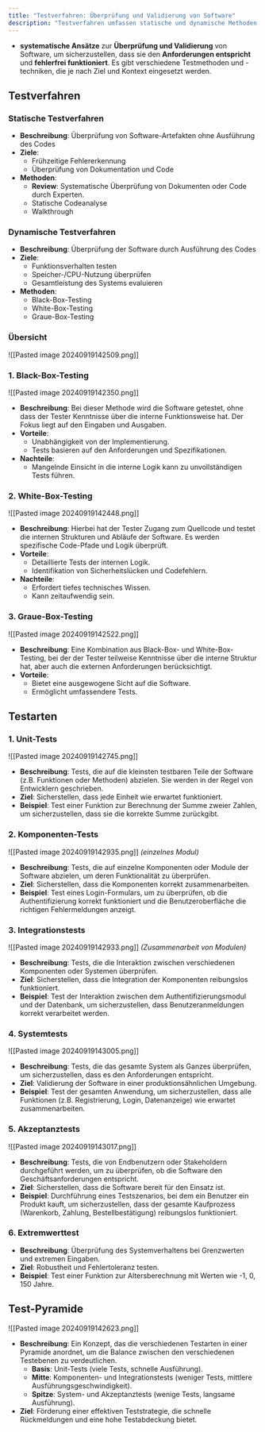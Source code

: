 ```yaml
---
title: "Testverfahren: Überprüfung und Validierung von Software"
description: "Testverfahren umfassen statische und dynamische Methoden zur Fehlererkennung. Arten wie Black-Box, White-Box; Typen Unit-, Komponenten-, Integrationstests."
---
```


- **systematische Ansätze** zur **Überprüfung und Validierung** von Software, um sicherzustellen, dass sie den **Anforderungen entspricht** und **fehlerfrei funktioniert**. Es gibt verschiedene Testmethoden und -techniken, die je nach Ziel und Kontext eingesetzt werden.

## Testverfahren
### Statische Testverfahren
- **Beschreibung**: Überprüfung von Software-Artefakten ohne Ausführung des Codes
- **Ziele**:
    - Frühzeitige Fehlererkennung
    - Überprüfung von Dokumentation und Code
- **Methoden**:
    - **Review**: Systematische Überprüfung von Dokumenten oder Code durch Experten.
    - Statische Codeanalyse
    - Walkthrough
### Dynamische Testverfahren
- **Beschreibung**: Überprüfung der Software durch Ausführung des Codes
- **Ziele**:
    - Funktionsverhalten testen
    - Speicher-/CPU-Nutzung überprüfen
    - Gesamtleistung des Systems evaluieren
- **Methoden**:
    - Black-Box-Testing
    - White-Box-Testing
    - Graue-Box-Testing
### Übersicht
![[Pasted image 20240919142509.png]]

### 1. Black-Box-Testing
![[Pasted image 20240919142350.png]]
- **Beschreibung**: Bei dieser Methode wird die Software getestet, ohne dass der Tester Kenntnisse über die interne Funktionsweise hat. Der Fokus liegt auf den Eingaben und Ausgaben.
- **Vorteile**:
  - Unabhängigkeit von der Implementierung.
  - Tests basieren auf den Anforderungen und Spezifikationen.
- **Nachteile**:
  - Mangelnde Einsicht in die interne Logik kann zu unvollständigen Tests führen.

### 2. White-Box-Testing
![[Pasted image 20240919142448.png]]
- **Beschreibung**: Hierbei hat der Tester Zugang zum Quellcode und testet die internen Strukturen und Abläufe der Software. Es werden spezifische Code-Pfade und Logik überprüft.
- **Vorteile**:
  - Detaillierte Tests der internen Logik.
  - Identifikation von Sicherheitslücken und Codefehlern.
- **Nachteile**:
  - Erfordert tiefes technisches Wissen.
  - Kann zeitaufwendig sein.

### 3. Graue-Box-Testing
![[Pasted image 20240919142522.png]]
- **Beschreibung**: Eine Kombination aus Black-Box- und White-Box-Testing, bei der der Tester teilweise Kenntnisse über die interne Struktur hat, aber auch die externen Anforderungen berücksichtigt.
- **Vorteile**:
  - Bietet eine ausgewogene Sicht auf die Software.
  - Ermöglicht umfassendere Tests.

## Testarten

### 1. Unit-Tests
![[Pasted image 20240919142745.png]]
- **Beschreibung**: Tests, die auf die kleinsten testbaren Teile der Software (z.B. Funktionen oder Methoden) abzielen. Sie werden in der Regel von Entwicklern geschrieben.
- **Ziel**: Sicherstellen, dass jede Einheit wie erwartet funktioniert.
- **Beispiel**: Test einer Funktion zur Berechnung der Summe zweier Zahlen, um sicherzustellen, dass sie die korrekte Summe zurückgibt.

### 2. Komponenten-Tests
![[Pasted image 20240919142935.png]]
*(einzelnes Modul)*
- **Beschreibung**: Tests, die auf einzelne Komponenten oder Module der Software abzielen, um deren Funktionalität zu überprüfen.
- **Ziel**: Sicherstellen, dass die Komponenten korrekt zusammenarbeiten.
- **Beispiel**: Test eines Login-Formulars, um zu überprüfen, ob die Authentifizierung korrekt funktioniert und die Benutzeroberfläche die richtigen Fehlermeldungen anzeigt.

### 3. Integrationstests
![[Pasted image 20240919142933.png]]
*(Zusammenarbeit von Modulen)*
- **Beschreibung**: Tests, die die Interaktion zwischen verschiedenen Komponenten oder Systemen überprüfen.
- **Ziel**: Sicherstellen, dass die Integration der Komponenten reibungslos funktioniert.
- **Beispiel**: Test der Interaktion zwischen dem Authentifizierungsmodul und der Datenbank, um sicherzustellen, dass Benutzeranmeldungen korrekt verarbeitet werden.

### 4. Systemtests
![[Pasted image 20240919143005.png]]
- **Beschreibung**: Tests, die das gesamte System als Ganzes überprüfen, um sicherzustellen, dass es den Anforderungen entspricht.
- **Ziel**: Validierung der Software in einer produktionsähnlichen Umgebung.
- **Beispiel**: Test der gesamten Anwendung, um sicherzustellen, dass alle Funktionen (z.B. Registrierung, Login, Datenanzeige) wie erwartet zusammenarbeiten.

### 5. Akzeptanztests
![[Pasted image 20240919143017.png]]
- **Beschreibung**: Tests, die von Endbenutzern oder Stakeholdern durchgeführt werden, um zu überprüfen, ob die Software den Geschäftsanforderungen entspricht.
- **Ziel**: Sicherstellen, dass die Software bereit für den Einsatz ist.
- **Beispiel**: Durchführung eines Testszenarios, bei dem ein Benutzer ein Produkt kauft, um sicherzustellen, dass der gesamte Kaufprozess (Warenkorb, Zahlung, Bestellbestätigung) reibungslos funktioniert.



### 6. Extremwerttest
- **Beschreibung**: Überprüfung des Systemverhaltens bei Grenzwerten und extremen Eingaben.
- **Ziel**: Robustheit und Fehlertoleranz testen.
- **Beispiel**: Test einer Funktion zur Altersberechnung mit Werten wie -1, 0, 150 Jahre.
## Test-Pyramide
![[Pasted image 20240919142623.png]]
- **Beschreibung**: Ein Konzept, das die verschiedenen Testarten in einer Pyramide anordnet, um die Balance zwischen den verschiedenen Testebenen zu verdeutlichen.
  - **Basis**: Unit-Tests (viele Tests, schnelle Ausführung).
  - **Mitte**: Komponenten- und Integrationstests (weniger Tests, mittlere Ausführungsgeschwindigkeit).
  - **Spitze**: System- und Akzeptanztests (wenige Tests, langsame Ausführung).
- **Ziel**: Förderung einer effektiven Teststrategie, die schnelle Rückmeldungen und eine hohe Testabdeckung bietet.

